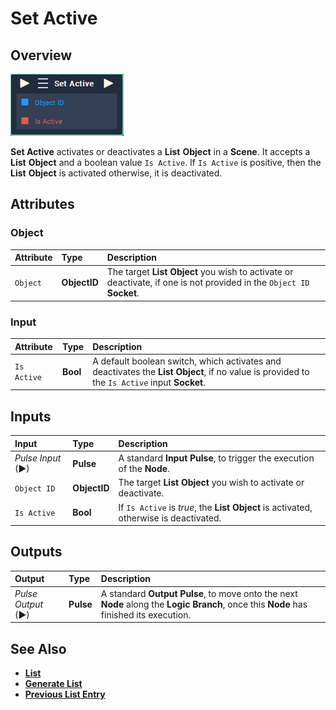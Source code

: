 # Set Active

## Overview

![The Set Active Node.](../../../.gitbook/assets/set-active.PNG)

**Set Active** activates or deactivates a **List** **Object** in a **Scene**. It accepts a **List** **Object** and a boolean value `Is Active`. If `Is Active` is positive, then the **List** **Object** is activated otherwise, it is deactivated.

## Attributes

### Object

| Attribute | Type | Description |
| :--- | :--- | :--- |
| `Object` | **ObjectID** | The target **List** **Object** you wish to activate or deactivate, if one is not provided in the `Object ID` **Socket**. |

### Input

| Attribute | Type | Description |
| :--- | :--- | :--- |
| `Is Active` | **Bool** | A default boolean switch, which activates and deactivates the **List** **Object**, if no value is provided to the `Is Active` input **Socket**. |

## Inputs

| Input | Type | Description |
| :--- | :--- | :--- |
| _Pulse Input_ \(►\) | **Pulse** | A standard **Input Pulse**, to trigger the execution of the **Node**. |
| `Object ID` | **ObjectID** | The target **List** **Object** you wish to activate or deactivate. |
| `Is Active` | **Bool** | If `Is Active` is _true_, the **List** **Object** is activated, otherwise is deactivated. |

## Outputs

| Output | Type | Description |
| :--- | :--- | :--- |
| _Pulse Output_ \(►\) | **Pulse** | A standard **Output Pulse**, to move onto the next **Node** along the **Logic Branch**, once this **Node** has finished its execution. |

## See Also

* [**List**](../../../getting-started/scene-objects/list-widget.md)
* [**Generate List**](generate-list.md)
* [**Previous List Entry**](previous-list-entry.md)

